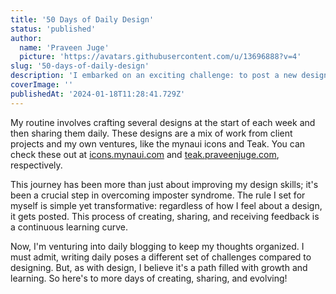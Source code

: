 ```yaml
---
title: '50 Days of Daily Design'
status: 'published'
author:
  name: 'Praveen Juge'
  picture: 'https://avatars.githubusercontent.com/u/13696888?v=4'
slug: '50-days-of-daily-design'
description: 'I embarked on an exciting challenge: to post a new design every day. Now, 50 days in, I''ve not only sharpened my skills but also doubled my Twitter following. This daily commitment, initially just an experiment, has turned into a goal to continue for at least a year.'
coverImage: ''
publishedAt: '2024-01-18T11:28:41.729Z'
---
```


My routine involves crafting several designs at the start of each week and then sharing them daily. These designs are a mix of work from client projects and my own ventures, like the mynaui icons and Teak. You can check these out at [icons.mynaui.com](icons.mynaui.com) and [teak.praveenjuge.com](teak.praveenjuge.com), respectively.

This journey has been more than just about improving my design skills; it's been a crucial step in overcoming imposter syndrome. The rule I set for myself is simple yet transformative: regardless of how I feel about a design, it gets posted. This process of creating, sharing, and receiving feedback is a continuous learning curve.

Now, I'm venturing into daily blogging to keep my thoughts organized. I must admit, writing daily poses a different set of challenges compared to designing. But, as with design, I believe it's a path filled with growth and learning. So here's to more days of creating, sharing, and evolving!